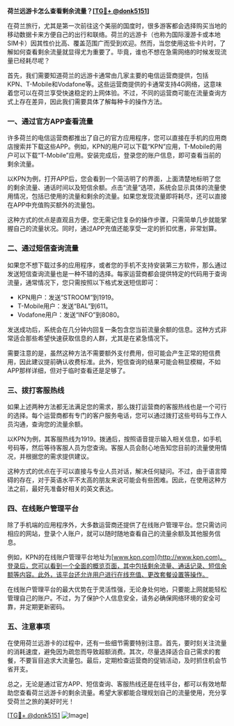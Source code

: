 **荷兰远游卡怎么查看剩余流量？[[TG💪+ @donk5151](https://t.me/s/donk5151)]**

在荷兰旅行，尤其是第一次前往这个美丽的国度时，很多游客都会选择购买当地的移动数据卡来方便自己的出行和联络。荷兰的远游卡（也称为国际漫游卡或本地SIM卡）因其性价比高、覆盖范围广而受到欢迎。然而，当您使用这些卡片时，了解如何查看剩余流量就显得尤为重要了。毕竟，谁也不想在急需网络的时候发现流量已经耗尽呢？

首先，我们需要知道荷兰的远游卡通常由几家主要的电信运营商提供，包括KPN、T-Mobile和Vodafone等。这些运营商提供的卡通常支持4G网络，这意味着您可以在荷兰享受快速稳定的上网体验。不过，不同的运营商可能在流量查询方式上存在差异，因此我们需要具体了解每种卡的操作方法。

### **一、通过官方APP查看流量**

许多荷兰的电信运营商都推出了自己的官方应用程序，您可以直接在手机的应用商店搜索并下载这些APP。例如，KPN的用户可以下载“KPN”应用，T-Mobile的用户可以下载“T-Mobile”应用。安装完成后，登录您的账户信息，即可查看当前的剩余流量。

以KPN为例，打开APP后，您会看到一个简洁明了的界面，上面清楚地标明了您的剩余流量、通话时间以及短信余额。点击“流量”选项，系统会显示具体的流量使用情况，包括已使用的流量和剩余的流量。如果您发现流量即将耗尽，还可以直接在APP中充值购买额外的流量包。

这种方式的优点是直观且方便，您无需记住复杂的操作步骤，只需简单几步就能掌握自己的流量状况。同时，通过APP充值还能享受一定的折扣优惠，非常划算。

### **二、通过短信查询流量**

如果您不想下载过多的应用程序，或者您的手机不支持安装第三方软件，那么通过发送短信查询流量也是一种不错的选择。每家运营商都会提供特定的代码用于查询流量，通常情况下，您只需按照以下格式发送短信即可：

- KPN用户：发送“STROOM”到1919。
- T-Mobile用户：发送“BAL”到611。
- Vodafone用户：发送“INFO”到8080。

发送成功后，系统会在几分钟内回复一条包含您当前流量余额的信息。这种方式非常适合那些希望快速获取信息的人群，尤其是在紧急情况下。

需要注意的是，虽然这种方法不需要额外支付费用，但可能会产生正常的短信费用，因此建议提前确认收费标准。此外，短信查询的结果可能会稍显模糊，不如APP那样详细，但对于临时查看还是足够了。

### **三、拨打客服热线**

如果上述两种方法都无法满足您的需求，那么拨打运营商的客服热线也是一个可行的选择。每个运营商都有专门的客户服务电话，您可以通过拨打这些号码与工作人员沟通，查询您的流量余额。

以KPN为例，其客服热线为1919。拨通后，按照语音提示输入相关信息，如手机号码等，然后等待客服人员为您查询。客服人员会耐心地告知您目前的流量使用情况，并根据您的需求提供建议。

这种方式的优点在于可以直接与专业人员对话，解决任何疑问。不过，由于语言障碍的存在，对于英语水平不太高的朋友来说可能会有些困难。因此，在使用这种方法之前，最好先准备好相关的英文表达。

### **四、在线账户管理平台**

除了手机端的应用程序外，大多数运营商还提供了在线账户管理平台。您只需访问相应的网站，登录个人账户，就可以随时随地查看自己的流量余额及其他服务信息。

例如，KPN的在线账户管理平台地址为[www.kpn.com](http://www.kpn.com)。登录后，您可以看到一个全面的概览页面，其中包括剩余流量、通话记录、短信余额等内容。此外，该平台还允许用户进行在线充值、更改套餐设置等操作。

在线账户管理平台的最大优势在于灵活性强，无论身处何地，只要能上网就能轻松管理自己的账户。不过，为了保护个人信息安全，请务必确保网络环境的安全可靠，并定期更新密码。

### **五、注意事项**

在使用荷兰远游卡的过程中，还有一些细节需要特别注意。首先，要时刻关注流量的消耗速度，避免因为疏忽而导致超额消费。其次，尽量选择适合自己需求的套餐，不要盲目追求大流量包。最后，定期检查运营商的促销活动，及时抓住机会节省开支。

总之，无论是通过官方APP、短信查询、客服热线还是在线平台，都可以有效地帮助您查看荷兰远游卡的剩余流量。希望大家都能合理规划自己的流量使用，充分享受荷兰之旅的美好时光！

[[TG💪+ @donk5151](https://t.me/s/donk5151) ![Image](https://i.postimg.cc/rwNCRYN7/Snipaste-2025-04-30-17-27-05.png)]